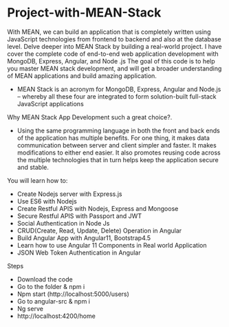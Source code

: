 # Project-with-MEAN-Stack

With MEAN, we can  build an application that is completely written using JavaScript technologies from frontend to backend and also at the database level.
Delve deeper into MEAN Stack by building a real-world project. 
I have cover the complete code of end-to-end web application development with MongoDB, Express, Angular, and Node .js 
The goal of this code is to help you master MEAN stack development, and will get a broader understanding of MEAN applications and build amazing application.

- MEAN Stack is an acronym for MongoDB, Express, Angular and Node.js 
– whereby all these four are integrated to form solution-built full-stack JavaScript applications

Why MEAN Stack App Development such a great choice?.

- Using the same programming language in both the front and back ends of the application has multiple benefits.
  For one thing, it makes data communication between server and client simpler and faster.
  It makes modifications to either end easier. It also promotes reusing code across the multiple technologies that in turn helps keep the application secure and stable.
  
 You will learn how to:
- Create Nodejs server with Express.js
- Use ES6 with Nodejs
- Create Restful APIS with Nodejs, Express and Mongoose
- Secure Restful APIS with Passport and JWT
- Social Authentication in Node Js
- CRUD(Create, Read, Update, Delete) Operation in Angular
- Build Angular App with Angular11, Bootstrap4.5
- Learn how to use Angular 11 Components in Real world Application
- JSON Web Token Authentication in Angular

Steps
- Download the code
- Go to the folder & npm i
- Npm start (http://localhost:5000/users)
- Go to angular-src & npm i
- Ng serve
- http://localhost:4200/home



